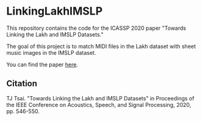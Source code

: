 # LinkingLakhIMSLP

This repository contains the code for the ICASSP 2020 paper "Towards Linking the Lakh and IMSLP Datasets."

The goal of this project is to match MIDI files in the Lakh dataset with sheet music images in the IMSLP dataset.

You can find the paper [here](https://drive.google.com/file/d/18MRn023_bblRprd6ScRtRmsqZszfnOOp/view?usp=sharing).

## Citation

TJ Tsai. "Towards Linking the Lakh and IMSLP Datasets" in Proceedings of the IEEE Conference on Acoustics, Speech, and Signal Processing, 2020, pp. 546-550.
